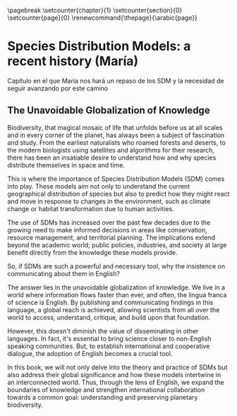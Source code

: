 
\pagebreak 
\setcounter{chapter}{1}
\setcounter{section}{0}
\setcounter{page}{0}
\renewcommand{\thepage}{\arabic{page}}


# Species Distribution Models: a recent history (María)

Capítulo en el que María nos hará un repaso de los SDM y la necesidad de seguir avanzando por este camino

## The Unavoidable Globalization of Knowledge  

Biodiversity, that magical mosaic of life that unfolds before us at all scales and in every corner of the planet, has always been a subject of fascination and study. From the earliest naturalists who roamed forests and deserts, to the modern biologists using satellites and algorithms for their research, there has been an insatiable desire to understand how and why species distribute themselves in space and time.

This is where the importance of Species Distribution Models (SDM) comes into play. These models aim not only to understand the current geographical distribution of species but also to predict how they might react and move in response to changes in the environment, such as climate change or habitat transformation due to human activities.

The use of SDMs has increased over the past few decades due to the growing need to make informed decisions in areas like conservation, resource management, and territorial planning. The implications extend beyond the academic world; public policies, industries, and society at large benefit directly from the knowledge these models provide.

So, if SDMs are such a powerful and necessary tool, why the insistence on communicating about them in English?

The answer lies in the unavoidable globalization of knowledge. We live in a world where information flows faster than ever, and often, the lingua franca of science is English. By publishing and communicating findings in this language, a global reach is achieved, allowing scientists from all over the world to access, understand, critique, and build upon that foundation.

However, this doesn't diminish the value of disseminating in other languages. In fact, it's essential to bring science closer to non-English speaking communities. But, to establish international and cooperative dialogue, the adoption of English becomes a crucial tool.

In this book, we will not only delve into the theory and practice of SDMs but also address their global significance and how these models intertwine in an interconnected world. Thus, through the lens of English, we expand the boundaries of knowledge and strengthen international collaboration towards a common goal: understanding and preserving planetary biodiversity.
